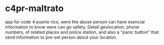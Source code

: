 c4pr-maltrato
=============

app for code 4 puerto rico, were the abuse person can have esencial information to know were can go safety. Detail geolocation, phone numbers, of related places and police station, and also a "panic button" that send information to pre-set person about your location. 

